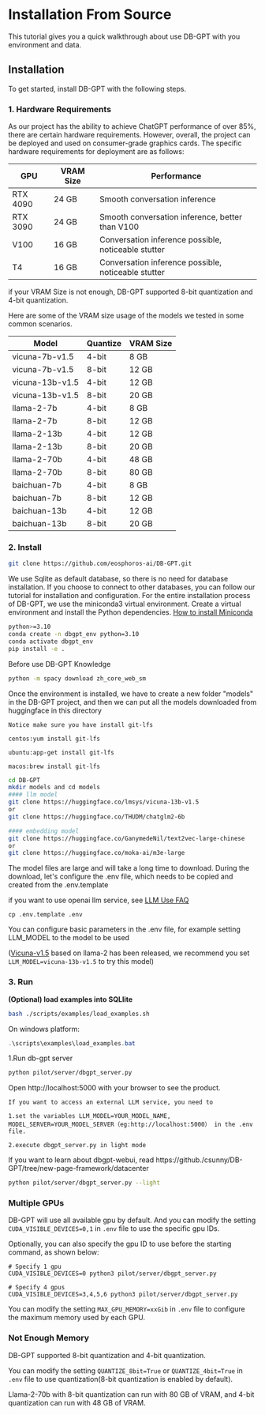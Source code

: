 # Installation From Source

This tutorial gives you a quick walkthrough about use DB-GPT with you environment and data.

## Installation

To get started, install DB-GPT with the following steps.

### 1. Hardware Requirements
As our project has the ability to achieve ChatGPT performance of over 85%, there are certain hardware requirements. However, overall, the project can be deployed and used on consumer-grade graphics cards. The specific hardware requirements for deployment are as follows:

| GPU      | VRAM Size | Performance                                 |
|----------|-----------| ------------------------------------------- |
| RTX 4090 | 24 GB     | Smooth conversation inference        |
| RTX 3090 | 24 GB     | Smooth conversation inference, better than V100 |
| V100     | 16 GB     | Conversation inference possible, noticeable stutter |
| T4       | 16 GB     | Conversation inference possible, noticeable stutter |

if your VRAM Size is not enough, DB-GPT supported 8-bit quantization and 4-bit quantization.

Here are some of the VRAM size usage of the models we tested in some common scenarios.

| Model     |  Quantize | VRAM Size |
| --------- | --------- | --------- |
| vicuna-7b-v1.5  | 4-bit  | 8 GB     |
| vicuna-7b-v1.5  | 8-bit  | 12 GB     |
| vicuna-13b-v1.5  | 4-bit  | 12 GB     |
| vicuna-13b-v1.5  | 8-bit  | 20 GB     |
| llama-2-7b  | 4-bit  | 8 GB     |
| llama-2-7b  | 8-bit  | 12 GB     |
| llama-2-13b  | 4-bit  | 12 GB     |
| llama-2-13b  | 8-bit  | 20 GB     |
| llama-2-70b  | 4-bit  | 48 GB     |
| llama-2-70b  | 8-bit  | 80 GB     |
| baichuan-7b  | 4-bit  | 8 GB     |
| baichuan-7b  | 8-bit  | 12 GB     |
| baichuan-13b  | 4-bit  | 12 GB     |
| baichuan-13b  | 8-bit  | 20 GB     |

### 2. Install
```bash
git clone https://github.com/eosphoros-ai/DB-GPT.git
```

We use Sqlite as default database, so there is no need for database installation.  If you choose to connect to other databases, you can follow our tutorial for installation and configuration.
For the entire installation process of DB-GPT, we use the miniconda3 virtual environment. Create a virtual environment and install the Python dependencies.
[How to install Miniconda](https://docs.conda.io/en/latest/miniconda.html)
```bash
python>=3.10
conda create -n dbgpt_env python=3.10
conda activate dbgpt_env
pip install -e .
```
Before use DB-GPT Knowledge
```bash
python -m spacy download zh_core_web_sm

```

Once the environment is installed, we have to create a new folder "models" in the DB-GPT project, and then we can put all the models downloaded from huggingface in this directory

```{tip}
Notice make sure you have install git-lfs

centos:yum install git-lfs

ubuntu:app-get install git-lfs

macos:brew install git-lfs
```

```bash
cd DB-GPT
mkdir models and cd models
#### llm model
git clone https://huggingface.co/lmsys/vicuna-13b-v1.5
or
git clone https://huggingface.co/THUDM/chatglm2-6b

#### embedding model
git clone https://huggingface.co/GanymedeNil/text2vec-large-chinese
or
git clone https://huggingface.co/moka-ai/m3e-large
```

The model files are large and will take a long time to download. During the download, let's configure the .env file, which needs to be copied and created from the .env.template

if you want to use openai llm service, see [LLM Use FAQ](https://db-gpt.readthedocs.io/en/latest/getting_started/faq/llm/llm_faq.html)

```{tip}
cp .env.template .env
```

You can configure basic parameters in the .env file, for example setting LLM_MODEL to the model to be used

([Vicuna-v1.5](https://huggingface.co/lmsys/vicuna-13b-v1.5) based on llama-2 has been released, we recommend you set `LLM_MODEL=vicuna-13b-v1.5` to try this model)

### 3. Run

**(Optional) load examples into SQLlite**
```bash
bash ./scripts/examples/load_examples.sh
```

On windows platform:
```PowerShell
.\scripts\examples\load_examples.bat
```

1.Run db-gpt server

```bash
python pilot/server/dbgpt_server.py
```

Open http://localhost:5000 with your browser to see the product.

```{tip}
If you want to access an external LLM service, you need to

1.set the variables LLM_MODEL=YOUR_MODEL_NAME, MODEL_SERVER=YOUR_MODEL_SERVER（eg:http://localhost:5000） in the .env file.

2.execute dbgpt_server.py in light mode
```

If you want to learn about dbgpt-webui, read https://github./csunny/DB-GPT/tree/new-page-framework/datacenter

```bash
python pilot/server/dbgpt_server.py --light
```

### Multiple GPUs

DB-GPT will use all available gpu by default. And you can modify the setting `CUDA_VISIBLE_DEVICES=0,1` in `.env` file to use the specific gpu IDs.

Optionally, you can also specify the gpu ID to use before the starting command, as shown below:

````shell
# Specify 1 gpu
CUDA_VISIBLE_DEVICES=0 python3 pilot/server/dbgpt_server.py

# Specify 4 gpus
CUDA_VISIBLE_DEVICES=3,4,5,6 python3 pilot/server/dbgpt_server.py
````

You can modify the setting `MAX_GPU_MEMORY=xxGib` in `.env` file to configure the maximum memory used by each GPU.

### Not Enough Memory

DB-GPT supported 8-bit quantization and 4-bit quantization.

You can modify the setting `QUANTIZE_8bit=True` or `QUANTIZE_4bit=True` in `.env` file to use quantization(8-bit quantization is enabled by default).

Llama-2-70b with 8-bit quantization can run with 80 GB of VRAM, and 4-bit quantization can run with 48 GB of VRAM.
